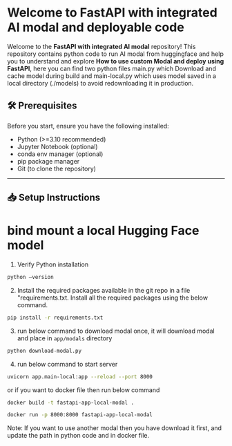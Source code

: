 # Welcome to FastAPI with integrated AI modal and deployable code

Welcome to the **FastAPI with integrated AI modal** repository! This repository contains python code to run AI modal from huggingface and help you to understand and explore **How to use custom Modal and deploy using FastAPI**, here you can find two python files main.py which Download and cache model during build and main-local.py which uses model saved in a local directory (./models) to avoid redownloading it in production.

## 🛠️ Prerequisites

Before you start, ensure you have the following installed:
- Python (>=3.10 recommended)
- Jupyter Notebook (optional)
- conda env manager (optional)
- pip package manager
- Git (to clone the repository)

---

## 📥 Setup Instructions

# bind mount a local Hugging Face model

1. Verify Python installation

```bash
python –version
```

2. Install the required packages available in the git repo in a file "requirements.txt. Install all the required packages using the below command.

```bash
pip install -r requirements.txt
```

3. run below command to download modal once, it will download modal and place in `app/modals` directory

```bash
python download-modal.py
```

4. run below command to start server

```bash
uvicorn app.main-local:app --reload --port 8000
```

or if you want to docker file then run below command

```bash
docker build -t fastapi-app-local-modal .
```

```bash
docker run -p 8000:8000 fastapi-app-local-modal
```

Note: If you want to use another modal then you have download it first, and update the path in python code and in docker file.